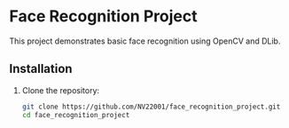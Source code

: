 # Face Recognition Project

This project demonstrates basic face recognition using OpenCV and DLib.

## Installation

1. Clone the repository:
   ```bash
   git clone https://github.com/NV22001/face_recognition_project.git
   cd face_recognition_project
